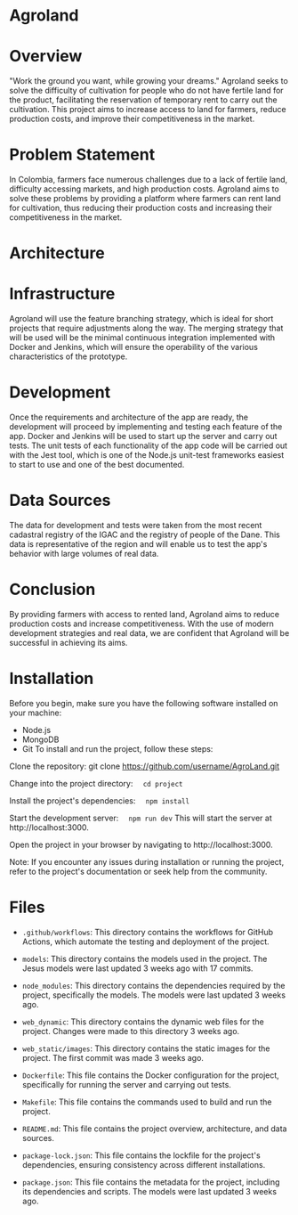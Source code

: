 # Agroland
# Overview
"Work the ground you want, while growing your dreams." Agroland seeks to solve the difficulty of cultivation for people who do not have fertile land for the product, facilitating the reservation of temporary rent to carry out the cultivation. This project aims to increase access to land for farmers, reduce production costs, and improve their competitiveness in the market.

# Problem Statement
In Colombia, farmers face numerous challenges due to a lack of fertile land, difficulty accessing markets, and high production costs. Agroland aims to solve these problems by providing a platform where farmers can rent land for cultivation, thus reducing their production costs and increasing their competitiveness in the market.

# Architecture
# Infrastructure
Agroland will use the feature branching strategy, which is ideal for short projects that require adjustments along the way. The merging strategy that will be used will be the minimal continuous integration implemented with Docker and Jenkins, which will ensure the operability of the various characteristics of the prototype.

# Development
Once the requirements and architecture of the app are ready, the development will proceed by implementing and testing each feature of the app. Docker and Jenkins will be used to start up the server and carry out tests. The unit tests of each functionality of the app code will be carried out with the Jest tool, which is one of the Node.js unit-test frameworks easiest to start to use and one of the best documented.

# Data Sources
The data for development and tests were taken from the most recent cadastral registry of the IGAC and the registry of people of the Dane. This data is representative of the region and will enable us to test the app's behavior with large volumes of real data.

# Conclusion
By providing farmers with access to rented land, Agroland aims to reduce production costs and increase competitiveness. With the use of modern development strategies and real data, we are confident that Agroland will be successful in achieving its aims.


# Installation
Before you begin, make sure you have the following software installed on your machine:

- Node.js
- MongoDB
- Git
To install and run the project, follow these steps:

Clone the repository:
   git clone https://github.com/username/AgroLand.git

Change into the project directory:
```   cd project ```

Install the project's dependencies:
```   npm install ```

Start the development server:
```   npm run dev ```
This will start the server at http://localhost:3000.

Open the project in your browser by navigating to http://localhost:3000.

Note: If you encounter any issues during installation or running the project, refer to the project's documentation or seek help from the community.

# Files

- `.github/workflows`: This directory contains the workflows for GitHub Actions, which automate the testing and deployment of the project.

- `models`: This directory contains the models used in the project. The Jesus models were last updated 3 weeks ago with 17 commits.

- `node_modules`: This directory contains the dependencies required by the project, specifically the models. The models were last updated 3 weeks ago.

- `web_dynamic`: This directory contains the dynamic web files for the project. Changes were made to this directory 3 weeks ago.

- `web_static/images`: This directory contains the static images for the project. The first commit was made 3 weeks ago.

- `Dockerfile`: This file contains the Docker configuration for the project, specifically for running the server and carrying out tests.

- `Makefile`: This file contains the commands used to build and run the project.

- `README.md`: This file contains the project overview, architecture, and data sources.

- `package-lock.json`: This file contains the lockfile for the project's dependencies, ensuring consistency across different installations.

- `package.json`: This file contains the metadata for the project, including its dependencies and scripts. The models were last updated 3 weeks ago.
